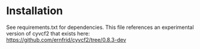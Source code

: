 # Installation
See requirements.txt for dependencies.
This file references an experimental version of cyvcf2 that exists here: https://github.com/ernfrid/cyvcf2/tree/0.8.3-dev
